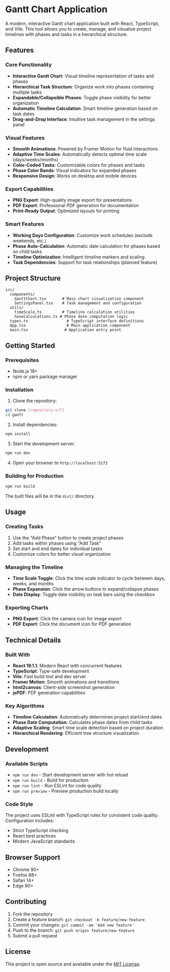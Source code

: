 # Gantt Chart Application

A modern, interactive Gantt chart application built with React, TypeScript, and Vite. This tool allows you to create, manage, and visualize project timelines with phases and tasks in a hierarchical structure.

## Features

### Core Functionality
- **Interactive Gantt Chart**: Visual timeline representation of tasks and phases
- **Hierarchical Task Structure**: Organize work into phases containing multiple tasks
- **Expandable/Collapsible Phases**: Toggle phase visibility for better organization
- **Automatic Timeline Calculation**: Smart timeline generation based on task dates
- **Drag-and-Drop Interface**: Intuitive task management in the settings panel

### Visual Features
- **Smooth Animations**: Powered by Framer Motion for fluid interactions
- **Adaptive Time Scales**: Automatically detects optimal time scale (days/weeks/months)
- **Color-Coded Tasks**: Customizable colors for phases and tasks
- **Phase Color Bands**: Visual indicators for expanded phases
- **Responsive Design**: Works on desktop and mobile devices

### Export Capabilities
- **PNG Export**: High-quality image export for presentations
- **PDF Export**: Professional PDF generation for documentation
- **Print-Ready Output**: Optimized layouts for printing

### Smart Features
- **Working Days Configuration**: Customize work schedules (exclude weekends, etc.)
- **Phase Auto-Calculation**: Automatic date calculation for phases based on child tasks
- **Timeline Optimization**: Intelligent timeline markers and scaling
- **Task Dependencies**: Support for task relationships (planned feature)

## Project Structure

```
src/
  components/
    GanttChart.tsx       # Main chart visualization component
    SettingsPanel.tsx    # Task management and configuration
  utils/
    timeScale.ts         # Timeline calculation utilities
    haseCalculations.ts # Phase date computation logic
  types.ts                 # TypeScript interface definitions
  App.tsx                  # Main application component
  main.tsx                # Application entry point
```

## Getting Started

### Prerequisites
- Node.js 18+ 
- npm or yarn package manager

### Installation

1. Clone the repository:
```bash
git clone [repository-url]
cd gantt
```

2. Install dependencies:
```bash
npm install
```

3. Start the development server:
```bash
npm run dev
```

4. Open your browser to `http://localhost:5173`

### Building for Production

```bash
npm run build
```

The built files will be in the `dist/` directory.

## Usage

### Creating Tasks
1. Use the "Add Phase" button to create project phases
2. Add tasks within phases using "Add Task"
3. Set start and end dates for individual tasks
4. Customize colors for better visual organization

### Managing the Timeline
- **Time Scale Toggle**: Click the time scale indicator to cycle between days, weeks, and months
- **Phase Expansion**: Click the arrow buttons to expand/collapse phases
- **Date Display**: Toggle date visibility on task bars using the checkbox

### Exporting Charts
- **PNG Export**: Click the camera icon for image export
- **PDF Export**: Click the document icon for PDF generation

## Technical Details

### Built With
- **React 19.1.1**: Modern React with concurrent features
- **TypeScript**: Type-safe development
- **Vite**: Fast build tool and dev server
- **Framer Motion**: Smooth animations and transitions
- **html2canvas**: Client-side screenshot generation
- **jsPDF**: PDF generation capabilities

### Key Algorithms
- **Timeline Calculation**: Automatically determines project start/end dates
- **Phase Date Computation**: Calculates phase dates from child tasks
- **Adaptive Scaling**: Smart time scale detection based on project duration
- **Hierarchical Rendering**: Efficient tree structure visualization

## Development

### Available Scripts
- `npm run dev` - Start development server with hot reload
- `npm run build` - Build for production
- `npm run lint` - Run ESLint for code quality
- `npm run preview` - Preview production build locally

### Code Style
The project uses ESLint with TypeScript rules for consistent code quality. Configuration includes:
- Strict TypeScript checking
- React best practices
- Modern JavaScript standards

## Browser Support

- Chrome 90+
- Firefox 88+
- Safari 14+
- Edge 90+

## Contributing

1. Fork the repository
2. Create a feature branch: `git checkout -b feature/new-feature`
3. Commit your changes: `git commit -am 'Add new feature'`
4. Push to the branch: `git push origin feature/new-feature`
5. Submit a pull request

## License

This project is open source and available under the [MIT License](LICENSE).
